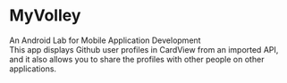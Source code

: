 # MyVolley
An Android Lab for Mobile Application Development 
<br>
This app displays Github user profiles in CardView from an imported API, 
<br>
and it also allows you to share the profiles with other people on other applications.
